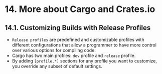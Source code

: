 # 14. More about Cargo and Crates.io

## 14.1. Customizing Builds with Release Profiles

- `Release profiles` are predefined and customizable profiles with different configurations that allow a programmer to have more control over various options for compiling code.
- Cargo has two main profiles: `dev` profile and `release` profile.
- By adding `[profile.*]` sections for any profile you want to customize, you override any subset of default settings.
